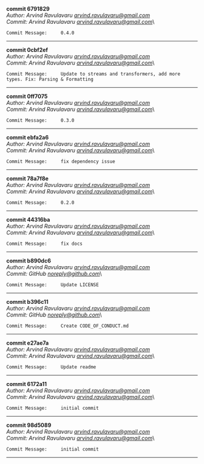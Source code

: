**commit 6791829**\
_Author: Arvind Ravulavaru <arvind.ravulavaru@gmail.com>_\
_Commit: Arvind Ravulavaru <arvind.ravulavaru@gmail.com>_\
```
Commit Message:     0.4.0
```
---
**commit 0cbf2ef**\
_Author: Arvind Ravulavaru <arvind.ravulavaru@gmail.com>_\
_Commit: Arvind Ravulavaru <arvind.ravulavaru@gmail.com>_\
```
Commit Message:     Update to streams and transformers, add more types. Fix: Parsing & Formatting
```
---
**commit 0ff7075**\
_Author: Arvind Ravulavaru <arvind.ravulavaru@gmail.com>_\
_Commit: Arvind Ravulavaru <arvind.ravulavaru@gmail.com>_\
```
Commit Message:     0.3.0
```
---
**commit ebfa2a6**\
_Author: Arvind Ravulavaru <arvind.ravulavaru@gmail.com>_\
_Commit: Arvind Ravulavaru <arvind.ravulavaru@gmail.com>_\
```
Commit Message:     fix dependency issue
```
---
**commit 78a7f8e**\
_Author: Arvind Ravulavaru <arvind.ravulavaru@gmail.com>_\
_Commit: Arvind Ravulavaru <arvind.ravulavaru@gmail.com>_\
```
Commit Message:     0.2.0
```
---
**commit 44316ba**\
_Author: Arvind Ravulavaru <arvind.ravulavaru@gmail.com>_\
_Commit: Arvind Ravulavaru <arvind.ravulavaru@gmail.com>_\
```
Commit Message:     fix docs
```
---
**commit b890dc6**\
_Author: Arvind Ravulavaru <arvind.ravulavaru@gmail.com>_\
_Commit: GitHub <noreply@github.com>_\
```
Commit Message:     Update LICENSE
```
---
**commit b396c11**\
_Author: Arvind Ravulavaru <arvind.ravulavaru@gmail.com>_\
_Commit: GitHub <noreply@github.com>_\
```
Commit Message:     Create CODE_OF_CONDUCT.md
```
---
**commit e27ae7a**\
_Author: Arvind Ravulavaru <arvind.ravulavaru@gmail.com>_\
_Commit: Arvind Ravulavaru <arvind.ravulavaru@gmail.com>_\
```
Commit Message:     Update readme
```
---
**commit 6172a11**\
_Author: Arvind Ravulavaru <arvind.ravulavaru@gmail.com>_\
_Commit: Arvind Ravulavaru <arvind.ravulavaru@gmail.com>_\
```
Commit Message:     initial commit
```
---
**commit 98d5089**\
_Author: Arvind Ravulavaru <arvind.ravulavaru@gmail.com>_\
_Commit: Arvind Ravulavaru <arvind.ravulavaru@gmail.com>_\
```
Commit Message:     initial commit
```
---
